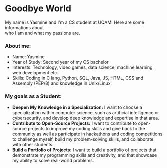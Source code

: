 # Goodbye World
My name is Yasmine and I'm a CS student at UQAM! Here are some informations about\
who I am and what my passions are.
### About me:
- Name: Yasmine 
- Year of Study: Second year of my CS bachelor
- Interests: Technology, video games, data science, machine learning, web development etc..
- Skills: Coding in C lang, Python, SQL, Java, JS, HTML, CSS and Assembly (PEP/8) and knowledge in Unix/Linux. 

### My goals as a Student:
- **Deepen My Knowledge in a Specialization:** I want to choose a specialization within computer science, such as artificial intelligence or cybersecurity, and develop deep knowledge and expertise in that area.
- **Contribute to Open-Source Projects:** I want to contribute to open-source projects to improve my coding skills and give back to the community as well as participate in hackathons and coding competitions to challenge myself, build my problem-solving skills, and collaborate with other students.
- **Build a Portfolio of Projects:** I want to build a portfolio of projects that demonstrate my programming skills and creativity, and that showcase my ability to solve real-world problems.


<!---
MinaaBobinaa/MinaaBobinaa is a ✨ special ✨ repository because its `README.md` (this file) appears on your GitHub profile.
You can click the Preview link to take a look at your changes.
--->
